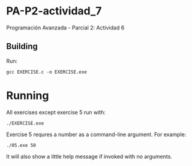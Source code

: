 # PA-P2-actividad_7
Programación Avanzada - Parcial 2: Actividad 6

## Building

Run:

```
gcc EXERCISE.c -o EXERCISE.exe
```

# Running

All exercises except exercise 5 run with:

```
./EXERCISE.exe
```

Exercise 5 requres a number as a command-line argument. For example:

```
./05.exe 50
```

It will also show a little help message if invoked with no arguments.

